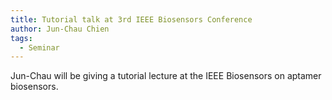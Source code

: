 ```yaml
---
title: Tutorial talk at 3rd IEEE Biosensors Conference 
author: Jun-Chau Chien
tags:    
  - Seminar 
---
```

Jun-Chau will be giving a tutorial lecture at the IEEE Biosensors on aptamer biosensors.
